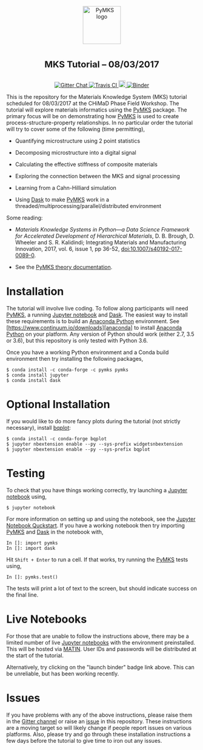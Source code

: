 <p align="center">
<img src="https://raw.githubusercontent.com/materialsinnovation/pymks/master/doc/pymks_logo.ico"
     height="100"
     alt="PyMKS logo"
     class="inline">
</p>

<h1> <p align="center"><sup><strong>
MKS Tutorial &ndash; 08/03/2017
</strong></sup></p>
</h1>

<p align="center">

<a href="https://gitter.im/usnistgov/chimad-phase-field" target="_blank">
<img src="https://img.shields.io/gitter/room/gitterHQ/gitter.svg"
alt="Gitter Chat">
</a>

<a href="https://travis-ci.org/wd15/mks-tutorial" target="_blank">
<img src="https://api.travis-ci.org/wd15/mks-tutorial.svg" alt="Travis CI">
</a>

<a href="https://github.com/wd15/mks-tutorial/blob/master/LICENSE.md">
<img src="https://img.shields.io/badge/license-mit-blue.svg" alt="License" height="18">
</a>

<a href="http://beta.mybinder.org/repo/wd15/mks-tutorial" target="_blank">
<img src="http://mybinder.org/badge.svg"
alt="Binder">
</a>

</p>

This is the repository for the Materials Knowledge System (MKS)
tutorial scheduled for 08/03/2017 at the CHiMaD Phase Field
Workshop. The tutorial will explore materials informatics using the
[PyMKS][pymks] package.  The primary focus will be on demonstrating
how [PyMKS][pymks] is used to create process-structure-property
relationships. In no particular order the tutorial will try to cover
some of the following (time permitting),

 - Quantifying microstructure using 2 point statistics

 - Decomposing microstructure into a digital signal

 - Calculating the effective stiffness of composite materials

 - Exploring the connection between the MKS and signal processing

 - Learning from a Cahn-Hilliard simulation

 - Using [Dask][dask] to make [PyMKS][pymks] work in a
   threaded/multiprocessing/parallel/distributed environment

Some reading:

 - *Materials Knowledge Systems in Python—a Data Science Framework for
   Accelerated Development of Hierarchical Materials*, D. B. Brough,
   D. Wheeler and S. R. Kalidindi; Integrating Materials and
   Manufacturing Innovation, 2017, vol. 6, issue 1, pp 36-52,
   [doi:10.1007/s40192-017-0089-0](http://dx.doi.org/10.1007/s40192-017-0089-0).

 - See the [PyMKS theory
   documentation](http://pymks.org/en/latest/THEORY.html).

# Installation

The tutorial will involve live coding. To follow along participants
will need [PyMKS][pymks], a running [Jupyter notebook][jupyter] and
[Dask][Dask]. The easiest way to install these requirements is to
build an [Anaconda Python][anaconda] environment. See
[https://www.continuum.io/downloads][anaconda] to install [Anaconda
Python][anaconda] on your platform. Any version of Python should work
(either 2.7, 3.5 or 3.6), but this repository is only tested with
Python 3.6.

Once you have a working Python environment and a Conda build environment
then try installing the following packages,

    $ conda install -c conda-forge -c pymks pymks
    $ conda install jupyter
    $ conda install dask

# Optional Installation

If you would like to do more fancy plots during the tutorial (not
strictly necessary), install
[bqplot](http://bqplot.readthedocs.io/en/stable/):

    $ conda install -c conda-forge bqplot
    $ jupyter nbextension enable --py --sys-prefix widgetsnbextension
    $ jupyter nbextension enable --py --sys-prefix bqplot

# Testing

To check that you have things working correctly, try launching a
[Jupyter notebook][jupyter] using,

    $ jupyter notebook

For more information on setting up and using the notebook, see the
[Jupyter Notebook
Quckstart](https://jupyter.readthedocs.io/en/latest/content-quickstart.html).
If you have a working notebook then try importing [PyMKS][pymks] and
[Dask][dask] in the notebook with,

    In []: import pymks
    In []: import dask

Hit `Shift + Enter` to run a cell. If that works, try running the
[PyMKS][pymks] tests using,

    In []: pymks.test()

The tests will print a lot of text to the screen, but should indicate
success on the final line.

# Live Notebooks

For those that are unable to follow the instructions above, there may
be a limited number of live [Jupyter notebooks][jupyter] with the
environment preinstalled. This will be hosted via [MATIN][matin]. User
IDs and passwords will be distributed at the start of the tutorial.

Alternatively, try clicking on the "launch binder" badge link
above. This can be unreliable, but has been working recently.

# Issues

If you have problems with any of the above instructions, please raise
them in the [Gitter channel](https://dask.pydata.org/en/latest/) or
raise an [issue](https://github.com/wd15/mks-tutorial/issues) in this
repository. These instructions are a moving target so will likely
change if people report issues on various platforms. Also, please try
and go through these installation instructions a few days before the
tutorial to give time to iron out any issues.

[pymks]: http://pymks.org/en/latest/rst/README.html
[jupyter]: http://jupyter.org/
[dask]: https://dask.pydata.org/en/latest/
[anaconda]: https://www.continuum.io/downloads
[matin]: https://matin.gatech.edu/